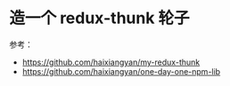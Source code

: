 # 造一个 redux-thunk 轮子

参考：

- https://github.com/haixiangyan/my-redux-thunk
- https://github.com/haixiangyan/one-day-one-npm-lib
